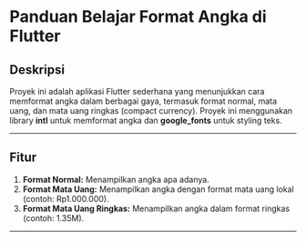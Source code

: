 # Panduan Belajar Format Angka di Flutter

## Deskripsi
Proyek ini adalah aplikasi Flutter sederhana yang menunjukkan cara memformat angka dalam berbagai gaya, termasuk format normal, mata uang, dan mata uang ringkas (compact currency). Proyek ini menggunakan library **intl** untuk memformat angka dan **google_fonts** untuk styling teks.

---

## Fitur
1. **Format Normal:** Menampilkan angka apa adanya.
2. **Format Mata Uang:** Menampilkan angka dengan format mata uang lokal (contoh: Rp1.000.000).
3. **Format Mata Uang Ringkas:** Menampilkan angka dalam format ringkas (contoh: 1.35M).

---
